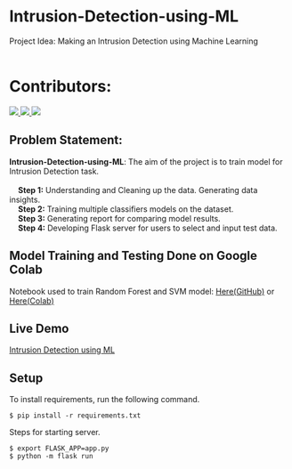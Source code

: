 # Intrusion-Detection-using-ML
Project Idea: Making an Intrusion Detection using Machine Learning<br/><br/>
# Contributors:<br/>
<a href="https://github.com/DhruvBhirud/Intrusion-Detection-System-using-ML/graphs/contributors">
  <img src="https://contrib.rocks/image?repo=DhruvBhirud/Intrusion-Detection-System-using-ML" />
</a>
<a href="https://github.com/powar02vaishnavi/IntrusionDetectionSystem/">
  <img src="https://contrib.rocks/image?repo=powar02vaishnavi/IntrusionDetectionSystem" />
</a>
<a href="https://github.com/GaLaCtO-NaMiKaZe/Intrusion-Detection-System/">
  <img src="https://contrib.rocks/image?repo=GaLaCtO-NaMiKaZe/Intrusion-Detection-System" />
</a>
<br>
<!-- &nbsp;  &nbsp;  **1.** <img src="https://contrib.rocks/image?repo=DhruvBhirud/Intrusion-Detection-System-using-ML" /> [Dhruv Bhirud](https://github.com/DhruvBhirud)<br/>
&nbsp;  &nbsp;  **2.** <img src="https://contrib.rocks/image?repo=powar02vaishnavi/IntrusionDetectionSystem" /> [Vaishnavi Powar](https://github.com/powar02vaishnavi)<br/>
&nbsp;  &nbsp;  **3.** <img src="https://contrib.rocks/image?repo=GaLaCtO-NaMiKaZe/Intrusion-Detection-System" /> [Ariful Hauqe Mollah](https://github.com/GaLaCtO-NaMiKaZe)<br/> -->

## **Problem Statement:** <br/>
**Intrusion-Detection-using-ML**: The aim of the project is to train model for Intrusion Detection task.
<br/><br/>
&nbsp;  &nbsp;  **Step 1:** Understanding and Cleaning up the data. Generating data insights.<br/>
&nbsp;  &nbsp;  **Step 2:** Training multiple classifiers models on the dataset.<br/>
&nbsp;  &nbsp;  **Step 3:** Generating report for comparing model results.<br/>
&nbsp;  &nbsp;  **Step 4:** Developing Flask server for users to select and input test data.

## Model Training and Testing Done on Google Colab
Notebook used to train Random Forest and SVM model: [Here(GitHub)](IDS_model_train.ipynb) or [Here(Colab)](https://colab.research.google.com/drive/11kv-N8lCQcjN3qSohgnwEZKdtgsGaO9r?usp=sharing) <br/>

## Live Demo
[Intrusion Detection using ML](https://ids.onrender.com/)

## Setup
To install requirements, run the following command.<br/>
```
$ pip install -r requirements.txt
```
Steps for starting server.
```
$ export FLASK_APP=app.py
$ python -m flask run
```
